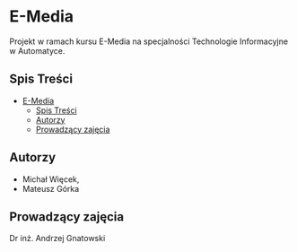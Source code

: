 # E-Media
Projekt w ramach kursu E-Media na specjalności Technologie Informacyjne w Automatyce.


## Spis Treści
- [E-Media](#e-media)
  - [Spis Treści](#spis-treści)
  - [Autorzy](#autorzy)
  - [Prowadzący zajęcia](#prowadzący-zajęcia)


## Autorzy
- Michał Więcek,
- Mateusz Górka

## Prowadzący zajęcia
Dr inż. Andrzej Gnatowski
